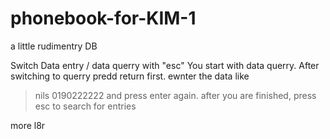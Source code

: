 # phonebook-for-KIM-1
a little rudimentry DB 

Switch Data entry / data querry with "esc"
You start with data querry.
After switching to querry predd return first. ewnter the data like
 > nils 0190222222
and press enter again.
after you are finished, press esc to search for entries 

more l8r
